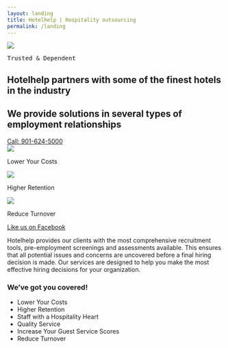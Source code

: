 ```yaml
---
layout: landing
title: Hotelhelp | Hospitality outsourcing
permalink: /landing
---
```


<section id="hero-landing">
	<div class="container pt-4">
		<div id="logo"><img src="../assets/hotelhelp-logo-w.svg" /></div>
		<pre>Trusted & Dependent</pre>
		<h1 class="white">Hotelhelp partners with some of the finest hotels in the industry</h1>
		<h2 class="white">We provide solutions in several types of employment relationships</h2>
		<div id="cta">
			<a class="btn white" href="tel:9016245000">Call: 901-624-5000</a>
		</div>
		<div class="props mb-3 center" style="max-width:600px; margin-left:auto; margin-right:auto;">
			<span>
				<img src="../assets/check-gold.svg" />
				<p class="white">Lower Your Costs</p>
			</span>
			<span>
				<img src="../assets/check-gold.svg" />
				<p class="white">Higher Retention</p>
			</span>
			<span>
				<img src="../assets/check-gold.svg" />
				<p class="white">Reduce Turnover</p>
			</span>
		</div>
	</div>
</section>
<section id="hero-footer">
	<div class="container center">
		<div id="cta">
			<a class="btn" href="https://www.facebook.com/hotelhelp.staffing.services" target="_blank">Like us on Facebook</a>
		</div>
		<p>
			Hotelhelp provides our clients with the most comprehensive recruitment tools, pre-employment screenings and assessments available. This ensures that all potential issues and concerns are uncovered before a final hiring decision is made. Our services are designed to help you make the most effective hiring decisions for your organization.
		</p>
		<h3>We’ve got you covered!</h3>
		<ul class="list-clear">
			<li>Lower Your Costs</li>
			<li>Higher Retention</li>
			<li>Staff with a Hospitality Heart</li>
			<li>Quality Service</li>
			<li>Increase Your Guest Service Scores</li>
			<li>Reduce Turnover</li>
		</ul>
	</div>
</section>